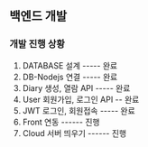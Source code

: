 ## 백엔드 개발

### 개발 진행 상황
1) DATABASE 설계         ----- 완료
2) DB-Nodejs 연결        ----- 완료
3) Diary 생성, 열람 API  ----- 완료
4) User 회원가입, 로그인 API -- 완료
5) JWT 로그인, 회원접속  -----  완료
6) Front 연동           ------ 진행
7) Cloud 서버 띄우기     ------ 진행
